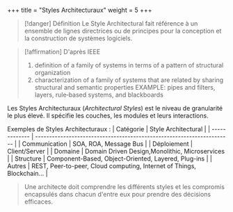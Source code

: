 +++
title = "Styles Architecturaux"
weight = 5
+++

> [!danger] Définition
>  Le Style Architectural fait référence à un ensemble de lignes directrices ou de principes pour la conception et la construction de systèmes logiciels.

> [!affirmation] D'après IEEE
> 1. definition of a family of systems in terms of a pattern of structural organization
> 2. characterization of a family of systems that are related by sharing structural and semantic properties
>  EXAMPLE: pipes and filters, layers, rule‐based systems, and blackboards


Les Styles Architecturaux (_Architectural Styles_) est le niveau de granularité le plus élevé. Il spécifie les couches, les modules et leurs interactions.

Exemples de Styles Architecturaux :
| Catégorie     | Style Architectural                                                    |
| ------------- | ---------------------------------------------------------------------- |
| Communication | SOA, ROA, Message Bus                                                  |
| Déploiement   | Client/Server                                                          |
| Domaine       | Domain Driven Design,Monolithic, Microservices                         |
| Structure     | Component-Based, Object-Oriented, Layered, Plug-ins                    |
| Autres        | REST, Peer-to-peer, Cloud computing, Internet of Things, Blockchain... |

> Une architecte doit comprendre les différents styles et les compromis encapsulés dans chacun d'entre eux pour prendre des décisions efficaces.
